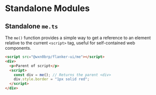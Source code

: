 # Standalone Modules

## Standalone `me.ts`

The `me()` function provides a simple way to get a reference to an element relative to the current `<script>` tag, useful for self-contained web components.

```html
<script src="@wxn0brp/flanker-ui/me"></script>
<div>
  <p>Parent of script</p>
  <script>
    const div = me(); // Returns the parent <div>
    div.style.border = "1px solid red";
  </script>
</div>
```